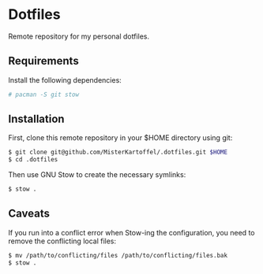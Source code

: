 # Dotfiles
Remote repository for my personal dotfiles.

## Requirements
Install the following dependencies:
```sh
# pacman -S git stow
```

## Installation
First, clone this remote repository in your $HOME directory using git:
```sh
$ git clone git@github.com/MisterKartoffel/.dotfiles.git $HOME
$ cd .dotfiles
```

Then use GNU Stow to create the necessary symlinks:
```sh
$ stow .
```

## Caveats
If you run into a conflict error when Stow-ing the configuration, you need to remove the conflicting local files:
```sh
$ mv /path/to/conflicting/files /path/to/conflicting/files.bak
$ stow .
```
